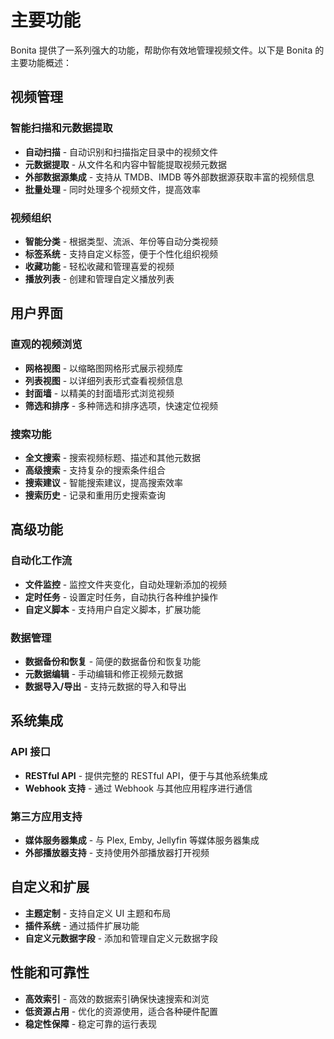 # 主要功能

Bonita 提供了一系列强大的功能，帮助你有效地管理视频文件。以下是 Bonita 的主要功能概述：

## 视频管理

### 智能扫描和元数据提取

- **自动扫描** - 自动识别和扫描指定目录中的视频文件
- **元数据提取** - 从文件名和内容中智能提取视频元数据
- **外部数据源集成** - 支持从 TMDB、IMDB 等外部数据源获取丰富的视频信息
- **批量处理** - 同时处理多个视频文件，提高效率

### 视频组织

- **智能分类** - 根据类型、流派、年份等自动分类视频
- **标签系统** - 支持自定义标签，便于个性化组织视频
- **收藏功能** - 轻松收藏和管理喜爱的视频
- **播放列表** - 创建和管理自定义播放列表

## 用户界面

### 直观的视频浏览

- **网格视图** - 以缩略图网格形式展示视频库
- **列表视图** - 以详细列表形式查看视频信息
- **封面墙** - 以精美的封面墙形式浏览视频
- **筛选和排序** - 多种筛选和排序选项，快速定位视频

### 搜索功能

- **全文搜索** - 搜索视频标题、描述和其他元数据
- **高级搜索** - 支持复杂的搜索条件组合
- **搜索建议** - 智能搜索建议，提高搜索效率
- **搜索历史** - 记录和重用历史搜索查询

## 高级功能

### 自动化工作流

- **文件监控** - 监控文件夹变化，自动处理新添加的视频
- **定时任务** - 设置定时任务，自动执行各种维护操作
- **自定义脚本** - 支持用户自定义脚本，扩展功能

### 数据管理

- **数据备份和恢复** - 简便的数据备份和恢复功能
- **元数据编辑** - 手动编辑和修正视频元数据
- **数据导入/导出** - 支持元数据的导入和导出

## 系统集成

### API 接口

- **RESTful API** - 提供完整的 RESTful API，便于与其他系统集成
- **Webhook 支持** - 通过 Webhook 与其他应用程序进行通信

### 第三方应用支持

- **媒体服务器集成** - 与 Plex, Emby, Jellyfin 等媒体服务器集成
- **外部播放器支持** - 支持使用外部播放器打开视频

## 自定义和扩展

- **主题定制** - 支持自定义 UI 主题和布局
- **插件系统** - 通过插件扩展功能
- **自定义元数据字段** - 添加和管理自定义元数据字段

## 性能和可靠性

- **高效索引** - 高效的数据索引确保快速搜索和浏览
- **低资源占用** - 优化的资源使用，适合各种硬件配置
- **稳定性保障** - 稳定可靠的运行表现 